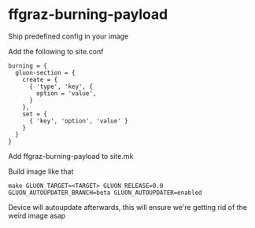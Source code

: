 # ffgraz-burning-payload

Ship predefined config in your image

Add the following to site.conf

```
burning = {
  gluon-section = {
    create = {
      { 'type', 'key', {
        option = 'value',
      }
    },
    set = {
      { 'key', 'option', 'value' }
    }
  }
}
```

Add ffgraz-burning-payload to site.mk

Build image like that

```
make GLUON_TARGET=<TARGET> GLUON_RELEASE=0.0 GLUON_AUTOUPDATER_BRANCH=beta GLUON_AUTOUPDATER=enabled
```

Device will autoupdate afterwards, this will ensure we're getting rid of the weird image asap

